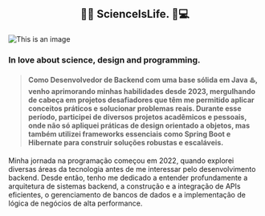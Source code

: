 ## <p align="center"> :test_tube::dna:	**ScienceIsLife.** :microscope::computer: </p>
![This is an image](https://user-images.githubusercontent.com/44137159/197287917-a9e43113-abd7-4c4d-9aa8-f4b365bdb80d.gif)
### In love about science, design and programming.  
>#### Como Desenvolvedor de Backend com uma base sólida em Java ♨️, venho aprimorando minhas habilidades desde 2023, mergulhando de cabeça em projetos desafiadores que têm me permitido aplicar conceitos práticos e solucionar problemas reais. Durante esse período, participei de diversos projetos acadêmicos e pessoais, onde não só apliquei práticas de design orientado a objetos, mas também utilizei frameworks essenciais como Spring Boot e Hibernate para construir soluções robustas e escaláveis.
Minha jornada na programação começou em 2022, quando explorei diversas áreas da tecnologia antes de me interessar pelo desenvolvimento backend. Desde então, tenho me dedicado a entender profundamente a arquitetura de sistemas backend, a construção e a integração de APIs eficientes, o gerenciamento de bancos de dados e a implementação de lógica de negócios de alta performance.

